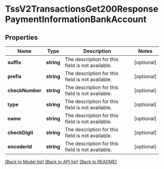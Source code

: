 # TssV2TransactionsGet200ResponsePaymentInformationBankAccount

## Properties
Name | Type | Description | Notes
------------ | ------------- | ------------- | -------------
**suffix** | **string** | The description for this field is not available. | [optional] 
**prefix** | **string** | The description for this field is not available. | [optional] 
**checkNumber** | **string** | The description for this field is not available. | [optional] 
**type** | **string** | The description for this field is not available. | [optional] 
**name** | **string** | The description for this field is not available. | [optional] 
**checkDigit** | **string** | The description for this field is not available. | [optional] 
**encoderId** | **string** | The description for this field is not available. | [optional] 

[[Back to Model list]](../README.md#documentation-for-models) [[Back to API list]](../README.md#documentation-for-api-endpoints) [[Back to README]](../README.md)


